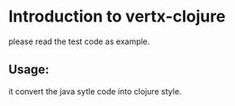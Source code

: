 # Introduction to vertx-clojure

please read the test code as example.


## Usage:

it convert the java sytle code into clojure style.
